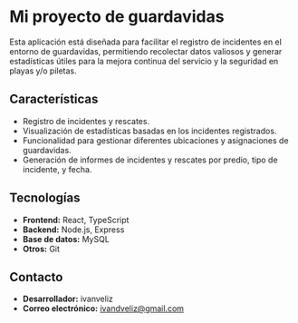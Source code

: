 # Mi proyecto de guardavidas

Esta aplicación está diseñada para facilitar el registro de incidentes en el entorno de guardavidas, permitiendo recolectar datos valiosos y generar estadísticas útiles para la mejora continua del servicio y la seguridad en playas y/o piletas.

## Características

-   Registro de incidentes y rescates.
-   Visualización de estadísticas basadas en los incidentes registrados.
-   Funcionalidad para gestionar diferentes ubicaciones y asignaciones de guardavidas.
-   Generación de informes de incidentes y rescates por predio, tipo de incidente, y fecha.

## Tecnologías

-   **Frontend:** React, TypeScript
-   **Backend:** Node.js, Express
-   **Base de datos:** MySQL
-   **Otros:** Git

## Contacto

-   **Desarrollador:** ivanveliz
-   **Correo electrónico:** ivandveliz@gmail.com
